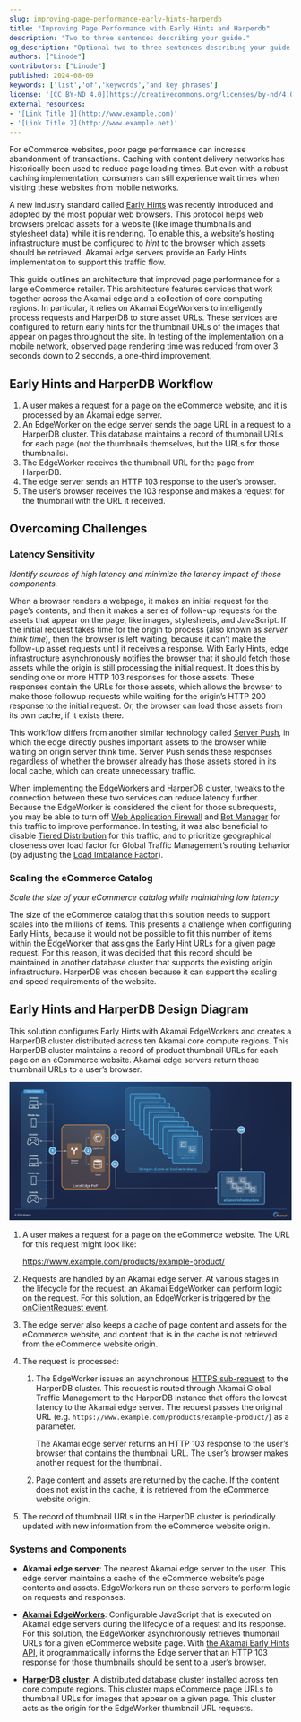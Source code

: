 ```yaml
---
slug: improving-page-performance-early-hints-harperdb
title: "Improving Page Performance with Early Hints and Harperdb"
description: "Two to three sentences describing your guide."
og_description: "Optional two to three sentences describing your guide when shared on social media. If omitted, the `description` parameter is used within social links."
authors: ["Linode"]
contributors: ["Linode"]
published: 2024-08-09
keywords: ['list','of','keywords','and key phrases']
license: '[CC BY-ND 4.0](https://creativecommons.org/licenses/by-nd/4.0)'
external_resources:
- '[Link Title 1](http://www.example.com)'
- '[Link Title 2](http://www.example.net)'
---
```


For eCommerce websites, poor page performance can increase abandonment of transactions. Caching with content delivery networks has historically been used to reduce page loading times. But even with a robust caching implementation, consumers can still experience wait times when visiting these websites from mobile networks.

A new industry standard called [Early Hints](https://developer.mozilla.org/en-US/docs/Web/HTTP/Status/103) was recently introduced and adopted by the most popular web browsers. This protocol helps web browsers preload assets for a website (like image thumbnails and stylesheet data) while it is rendering. To enable this, a website’s hosting infrastructure must be configured to *hint* to the browser which assets should be retrieved. Akamai edge servers provide an Early Hints implementation to support this traffic flow.

This guide outlines an architecture that improved page performance for a large eCommerce retailer. This architecture features services that work together across the Akamai edge and a collection of core computing regions. In particular, it relies on Akamai EdgeWorkers to intelligently process requests and HarperDB to store asset URLs. These services are configured to return early hints for the thumbnail URLs of the images that appear on pages throughout the site. In testing of the implementation on a mobile network, observed page rendering time was reduced from over 3 seconds down to 2 seconds, a one-third improvement.

## Early Hints and HarperDB Workflow

1. A user makes a request for a page on the eCommerce website, and it is processed by an Akamai edge server.
1. An EdgeWorker on the edge server sends the page URL in a request to a HarperDB cluster. This database maintains a record of thumbnail URLs for each page (not the thumbnails themselves, but the URLs for those thumbnails).
1. The EdgeWorker receives the thumbnail URL for the page from HarperDB.
1. The edge server sends an HTTP 103 response to the user’s browser.
1. The user’s browser receives the 103 response and makes a request for the thumbnail with the URL it received.

## Overcoming Challenges

### Latency Sensitivity

*Identify sources of high latency and minimize the latency impact of those components.*

When a browser renders a webpage, it makes an initial request for the page’s contents, and then it makes a series of follow-up requests for the assets that appear on the page, like images, stylesheets, and JavaScript. If the initial request takes time for the origin to process (also known as *server think time*), then the browser is left waiting, because it can’t make the follow-up asset requests until it receives a response.
With Early Hints, edge infrastructure asynchronously notifies the browser that it should fetch those assets while the origin is still processing the initial request. It does this by sending one or more HTTP 103 responses for those assets. These responses contain the URLs for those assets, which allows the browser to make those followup requests while waiting for the origin’s HTTP 200 response to the initial request. Or, the browser can load those assets from its own cache, if it exists there.

This workflow differs from another similar technology called [Server Push](https://techdocs.akamai.com/ion/docs/manual-server-push-ion), in which the edge directly pushes important assets to the browser while waiting on origin server think time. Server Push sends these responses regardless of whether the browser already has those assets stored in its local cache, which can create unnecessary traffic.

When implementing the EdgeWorkers and HarperDB cluster, tweaks to the connection between these two services can reduce latency further. Because the EdgeWorker is considered the client for those subrequests, you may be able to turn off [Web Application Firewall](https://techdocs.akamai.com/property-mgr/docs/web-app-firewall) and [Bot Manager](https://www.akamai.com/products/bot-manager) for this traffic to improve performance. In testing, it was also beneficial to disable [Tiered Distribution](https://techdocs.akamai.com/property-mgr/docs/tiered-dist) for this traffic, and to prioritize geographical closeness over load factor for Global Traffic Management’s routing behavior (by adjusting the [Load Imbalance Factor](https://techdocs.akamai.com/gtm/docs/load-balancing#load-imbalance-factor)).

### Scaling the eCommerce Catalog

*Scale the size of your eCommerce catalog while maintaining low latency*

The size of the eCommerce catalog that this solution needs to support scales into the millions of items. This presents a challenge when configuring Early Hints, because it would not be possible to fit this number of items within the EdgeWorker that assigns the Early Hint URLs for a given page request. For this reason, it was decided that this record should be maintained in another database cluster that supports the existing origin infrastructure. HarperDB was chosen because it can support the scaling and speed requirements of the website.

## Early Hints and HarperDB Design Diagram

This solution configures Early Hints with Akamai EdgeWorkers and creates a HarperDB cluster distributed across ten Akamai core compute regions. This HarperDB cluster maintains a record of product thumbnail URLs for each page on an eCommerce website. Akamai edge servers return these thumbnail URLs to a user’s browser.

![Early Hints and HarperDB Design Diagram](early-hints-harperdb-design-diagram.jpg)

1. A user makes a request for a page on the eCommerce website. The URL for this request might look like:

    https://www.example.com/products/example-product/

1. Requests are handled by an Akamai edge server. At various stages in the lifecycle for the request, an Akamai EdgeWorker can perform logic on the request. For this solution, an EdgeWorker is triggered by [the onClientRequest event](https://techdocs.akamai.com/edgeworkers/docs/event-handler-functions).

1. The edge server also keeps a cache of page content and assets for the eCommerce website, and content that is in the cache is not retrieved from the eCommerce website origin.

1. The request is processed:

    1. The EdgeWorker issues an asynchronous [HTTPS sub-request](https://techdocs.akamai.com/edgeworkers/docs/http-request) to the HarperDB cluster. This request is routed through Akamai Global Traffic Management to the HarperDB instance that offers the lowest latency to the Akamai edge server. The request passes the original URL (e.g. `https://www.example.com/products/example-product/`) as a parameter.

        The Akamai edge server returns an HTTP 103 response to the user’s browser that contains the thumbnail URL. The user’s browser makes another request for the thumbnail.

    1. Page content and assets are returned by the cache. If the content does not exist in the cache, it is retrieved from the eCommerce website origin.

1. The record of thumbnail URLs in the HarperDB cluster is periodically updated with new information from the eCommerce website origin.

### Systems and Components

- **Akamai edge server**: The nearest Akamai edge server to the user. This edge server maintains a cache of the eCommerce website’s page contents and assets. EdgeWorkers run on these servers to perform logic on requests and responses.

- **[Akamai EdgeWorkers](https://techdocs.akamai.com/edgeworkers/docs/welcome-to-edgeworkers)**: Configurable JavaScript that is executed on Akamai edge servers during the lifecycle of a request and its response. For this solution, the EdgeWorker asynchronously retrieves thumbnail URLs for a given eCommerce website page. With [the Akamai Early Hints API](https://techdocs.akamai.com/property-mgr/docs/early-hints), it programmatically informs the Edge server that an HTTP 103 response for those thumbnails should be sent to a user’s browser.

- **[HarperDB cluster](https://www.harperdb.io/)**: A distributed database cluster installed across ten core compute regions. This cluster maps eCommerce page URLs to thumbnail URLs for images that appear on a given page. This cluster acts as the origin for the EdgeWorker thumbnail URL requests.